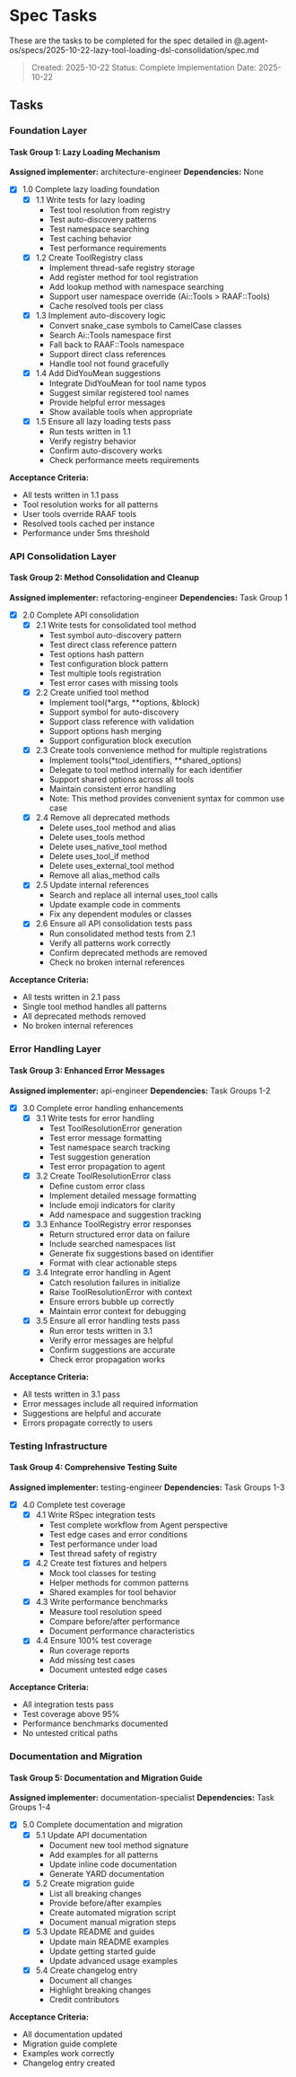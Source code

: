 # Spec Tasks

These are the tasks to be completed for the spec detailed in @.agent-os/specs/2025-10-22-lazy-tool-loading-dsl-consolidation/spec.md

> Created: 2025-10-22
> Status: Complete
> Implementation Date: 2025-10-22

## Tasks

### Foundation Layer

#### Task Group 1: Lazy Loading Mechanism
**Assigned implementer:** architecture-engineer
**Dependencies:** None

- [x] 1.0 Complete lazy loading foundation
  - [x] 1.1 Write tests for lazy loading
    - Test tool resolution from registry
    - Test auto-discovery patterns
    - Test namespace searching
    - Test caching behavior
    - Test performance requirements
  - [x] 1.2 Create ToolRegistry class
    - Implement thread-safe registry storage
    - Add register method for tool registration
    - Add lookup method with namespace searching
    - Support user namespace override (Ai::Tools > RAAF::Tools)
    - Cache resolved tools per class
  - [x] 1.3 Implement auto-discovery logic
    - Convert snake_case symbols to CamelCase classes
    - Search Ai::Tools namespace first
    - Fall back to RAAF::Tools namespace
    - Support direct class references
    - Handle tool not found gracefully
  - [x] 1.4 Add DidYouMean suggestions
    - Integrate DidYouMean for tool name typos
    - Suggest similar registered tool names
    - Provide helpful error messages
    - Show available tools when appropriate
  - [x] 1.5 Ensure all lazy loading tests pass
    - Run tests written in 1.1
    - Verify registry behavior
    - Confirm auto-discovery works
    - Check performance meets requirements

**Acceptance Criteria:**
- All tests written in 1.1 pass
- Tool resolution works for all patterns
- User tools override RAAF tools
- Resolved tools cached per instance
- Performance under 5ms threshold

### API Consolidation Layer

#### Task Group 2: Method Consolidation and Cleanup
**Assigned implementer:** refactoring-engineer
**Dependencies:** Task Group 1

- [x] 2.0 Complete API consolidation
  - [x] 2.1 Write tests for consolidated tool method
    - Test symbol auto-discovery pattern
    - Test direct class reference pattern
    - Test options hash pattern
    - Test configuration block pattern
    - Test multiple tools registration
    - Test error cases with missing tools
  - [x] 2.2 Create unified tool method
    - Implement tool(*args, **options, &block)
    - Support symbol for auto-discovery
    - Support class reference with validation
    - Support options hash merging
    - Support configuration block execution
  - [x] 2.3 Create tools convenience method for multiple registrations
    - Implement tools(*tool_identifiers, **shared_options)
    - Delegate to tool method internally for each identifier
    - Support shared options across all tools
    - Maintain consistent error handling
    - Note: This method provides convenient syntax for common use case
  - [x] 2.4 Remove all deprecated methods
    - Delete uses_tool method and alias
    - Delete uses_tools method
    - Delete uses_native_tool method
    - Delete uses_tool_if method
    - Delete uses_external_tool method
    - Remove all alias_method calls
  - [x] 2.5 Update internal references
    - Search and replace all internal uses_tool calls
    - Update example code in comments
    - Fix any dependent modules or classes
  - [x] 2.6 Ensure all API consolidation tests pass
    - Run consolidated method tests from 2.1
    - Verify all patterns work correctly
    - Confirm deprecated methods are removed
    - Check no broken internal references

**Acceptance Criteria:**
- All tests written in 2.1 pass
- Single tool method handles all patterns
- All deprecated methods removed
- No broken internal references

### Error Handling Layer

#### Task Group 3: Enhanced Error Messages
**Assigned implementer:** api-engineer
**Dependencies:** Task Groups 1-2

- [x] 3.0 Complete error handling enhancements
  - [x] 3.1 Write tests for error handling
    - Test ToolResolutionError generation
    - Test error message formatting
    - Test namespace search tracking
    - Test suggestion generation
    - Test error propagation to agent
  - [x] 3.2 Create ToolResolutionError class
    - Define custom error class
    - Implement detailed message formatting
    - Include emoji indicators for clarity
    - Add namespace and suggestion tracking
  - [x] 3.3 Enhance ToolRegistry error responses
    - Return structured error data on failure
    - Include searched namespaces list
    - Generate fix suggestions based on identifier
    - Format with clear actionable steps
  - [x] 3.4 Integrate error handling in Agent
    - Catch resolution failures in initialize
    - Raise ToolResolutionError with context
    - Ensure errors bubble up correctly
    - Maintain error context for debugging
  - [x] 3.5 Ensure all error handling tests pass
    - Run error tests written in 3.1
    - Verify error messages are helpful
    - Confirm suggestions are accurate
    - Check error propagation works

**Acceptance Criteria:**
- All tests written in 3.1 pass
- Error messages include all required information
- Suggestions are helpful and accurate
- Errors propagate correctly to users

### Testing Infrastructure

#### Task Group 4: Comprehensive Testing Suite
**Assigned implementer:** testing-engineer
**Dependencies:** Task Groups 1-3

- [x] 4.0 Complete test coverage
  - [x] 4.1 Write RSpec integration tests
    - Test complete workflow from Agent perspective
    - Test edge cases and error conditions
    - Test performance under load
    - Test thread safety of registry
  - [x] 4.2 Create test fixtures and helpers
    - Mock tool classes for testing
    - Helper methods for common patterns
    - Shared examples for tool behavior
  - [x] 4.3 Write performance benchmarks
    - Measure tool resolution speed
    - Compare before/after performance
    - Document performance characteristics
  - [x] 4.4 Ensure 100% test coverage
    - Run coverage reports
    - Add missing test cases
    - Document untested edge cases

**Acceptance Criteria:**
- All integration tests pass
- Test coverage above 95%
- Performance benchmarks documented
- No untested critical paths

### Documentation and Migration

#### Task Group 5: Documentation and Migration Guide
**Assigned implementer:** documentation-specialist
**Dependencies:** Task Groups 1-4

- [x] 5.0 Complete documentation and migration
  - [x] 5.1 Update API documentation
    - Document new tool method signature
    - Add examples for all patterns
    - Update inline code documentation
    - Generate YARD documentation
  - [x] 5.2 Create migration guide
    - List all breaking changes
    - Provide before/after examples
    - Create automated migration script
    - Document manual migration steps
  - [x] 5.3 Update README and guides
    - Update main README examples
    - Update getting started guide
    - Update advanced usage examples
  - [x] 5.4 Create changelog entry
    - Document all changes
    - Highlight breaking changes
    - Credit contributors

**Acceptance Criteria:**
- All documentation updated
- Migration guide complete
- Examples work correctly
- Changelog entry created